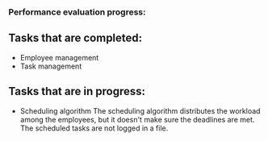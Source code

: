 ### Performance evaluation progress:

## Tasks that are completed:
* Employee management
* Task management

## Tasks that are in progress:
* Scheduling algorithm
The scheduling algorithm distributes the workload among the employees, but it doesn't make sure the deadlines are met.
The scheduled tasks are not logged in a file.